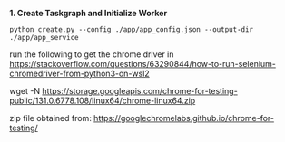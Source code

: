 **1. Create Taskgraph and Initialize Worker**
```
python create.py --config ./app/app_config.json --output-dir ./app/app_service
```

run the following to get the chrome driver in 
https://stackoverflow.com/questions/63290844/how-to-run-selenium-chromedriver-from-python3-on-wsl2

wget -N https://storage.googleapis.com/chrome-for-testing-public/131.0.6778.108/linux64/chrome-linux64.zip

zip file obtained from: https://googlechromelabs.github.io/chrome-for-testing/